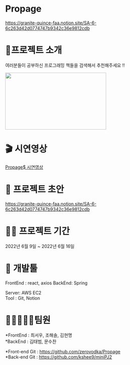 # Propage
https://granite-quince-faa.notion.site/SA-6-6c263d42d0774747b9342c36e9812cdb
# 👋프로젝트 소개
여러분들이 공부하신 프로그래밍 책들을 검색해서 추천해주세요 !!

<img src="https://user-images.githubusercontent.com/91443886/174102329-df4b4fd7-3e7d-40f5-913b-6426866a584c.png" width="320" height="180"/>

# 🎬 시연영상
[Propage$ 시연영상](https://youtu.be/SyZE4UHSluI)

# 🎨 프로젝트 초안
https://granite-quince-faa.notion.site/SA-6-6c263d42d0774747b9342c36e9812cdb


# 👨‍💻 프로젝트 기간
2022년 6월 9일 ~ 2022년 6월 16일

# 🔨 개발툴
FrontEnd : react, axios 
BackEnd: Spring

Server: AWS EC2  
Tool : Git, Notion  

# 👨🏻‍🤝‍👨🏻팀원  
*FrontEnd : 최서우, 조해솔, 김현명  
*BackEnd : 김태범, 문수찬

*Front-end Git : https://github.com/zerovodka/Propage  
*Back-end Git : https://github.com/kshee9/miniPJ2  
